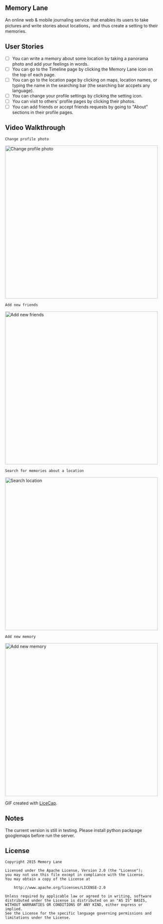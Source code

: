
## Memory Lane

An online web & mobile journaling service that enables its users to take pictures and write stories about locations，and thus create a setting to their memories.

## User Stories

* [ ] You can write a memory about some location by taking a panorama photo and add your feelings in words. 
* [ ] You can go to the Timeline page by clicking the Memory Lane icon on the top of each page.
* [ ] You can go to the location page by clicking on maps, location names, or typing the name in the searching bar (the searching bar accpets any language).
* [ ] You can change your profile settings by clicking the setting icon.
* [ ] You can visit to others' profile pages by clicking their photos.
* [ ] You can add friends or accept friends requests by going to "About" sections in their profile pages.

## Video Walkthrough 

    Change profile photo
<img src='http://i.imgur.com/1Fg3HbX.gif' title='Change profile photo' width='500' alt='Change profile photo' />

    Add new friends
<img src='http://i.imgur.com/Q6T4TIJ.gif' title='Add new friends' width='500' alt='Add new friends' />

    Search for memories about a location
<img src='http://i.imgur.com/0R1ggXW.gif' title='Search location' width='500' alt='Search location' />

    Add new memory
<img src='http://i.imgur.com/zxWzLAH.gif' title='Add new memory' width='500' alt='Add new memory' />

GIF created with [LiceCap](http://www.cockos.com/licecap/).

## Notes

The current version is still in testing. 
Please install python packpage googlemaps before run the server.

## License

    Copyright 2015 Memory Lane

    Licensed under the Apache License, Version 2.0 (the "License");
    you may not use this file except in compliance with the License.
    You may obtain a copy of the License at

        http://www.apache.org/licenses/LICENSE-2.0

    Unless required by applicable law or agreed to in writing, software
    distributed under the License is distributed on an "AS IS" BASIS,
    WITHOUT WARRANTIES OR CONDITIONS OF ANY KIND, either express or implied.
    See the License for the specific language governing permissions and
    limitations under the License.
